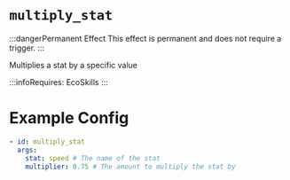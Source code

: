 # `multiply_stat`
:::dangerPermanent Effect
This effect is permanent and does not require a trigger.
:::

Multiplies a stat by a specific value

:::infoRequires:
EcoSkills
:::

# Example Config
```yaml
- id: multiply_stat
  args:
    stat: speed # The name of the stat
    multiplier: 0.75 # The amount to multiply the stat by
```
